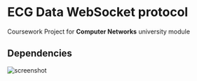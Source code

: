 # ECG Data WebSocket protocol

Coursework Project for **Computer Networks** university module

## Dependencies

![screenshot](https://github.com/ginesmoratalla/ecg-websocket-protocol/assets/126341997/bef79b03-34fc-4d8f-bee7-a708f5045dcc)
